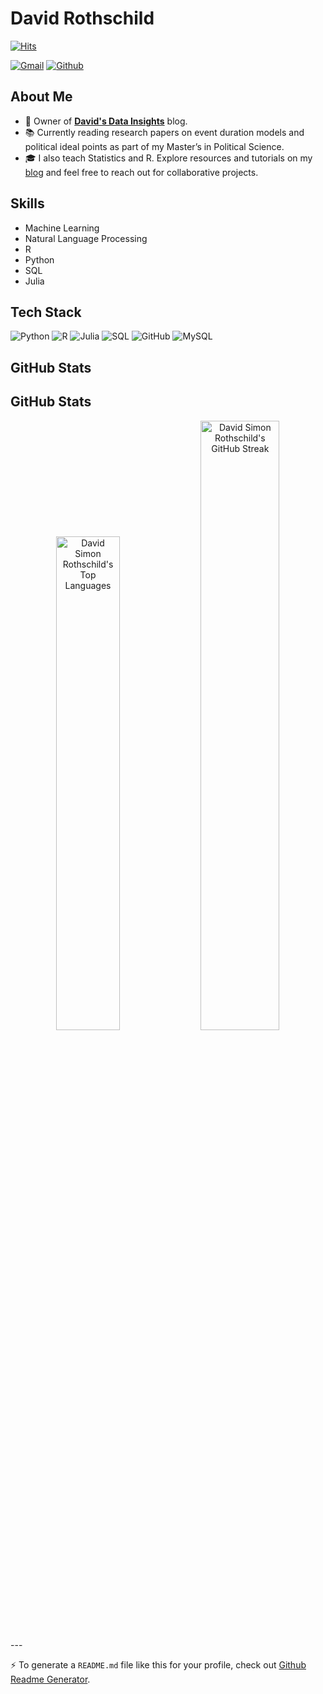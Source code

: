 # David Rothschild

[![Hits](https://hits.seeyoufarm.com/api/count/incr/badge.svg?url=https%3A%2F%2Fgithub.com%2Fhejazizo%2Fhejazizo&count_bg=%2379C83D&title_bg=%23555555&icon=&icon_color=%23E7E7E7&title=Profile+Views&edge_flat=false)](https://hits.seeyoufarm.com)

[![Gmail](https://img.shields.io/badge/-Gmail-c14438?style=flat&logo=Gmail&logoColor=white)](mailto:david@black.com)
[![Github](https://img.shields.io/github/followers/hejazizo?label=Follow&style=social)](https://github.com/hejazizo)

## About Me

- 🌟 Owner of [**David's Data Insights**](https://medium.com/@DavidsDataInsights) blog. 
- 📚 Currently reading research papers on event duration models and political ideal points as part of my Master’s in Political Science.
- 🎓 I also teach Statistics and R. Explore resources and tutorials on my [blog]([https://yourbloglink.com](https://medium.com/@DavidsDataInsights)) and feel free to reach out for collaborative projects.

## Skills

- Machine Learning
- Natural Language Processing
- R
- Python
- SQL
- Julia

## Tech Stack

![Python](https://img.shields.io/badge/-Python-05122A?style=flat-square&logo=Python&color=353535)
![R](https://img.shields.io/badge/-R-05122A?style=flat-square&logo=R&color=353535)
![Julia](https://img.shields.io/badge/-Julia-05122A?style=flat-square&logo=Julia&color=353535)
![SQL](https://img.shields.io/badge/-SQL-05122A?style=flat-square&logo=SQL&color=353535)
![GitHub](https://img.shields.io/badge/-github-05122A?style=flat-square&logo=github&color=353535)
![MySQL](https://img.shields.io/badge/-MySQL-05122A?style=flat-square&logo=MySQL&color=353535)

## GitHub Stats

## GitHub Stats

<div align="center">
  <img width="45%" src="https://github-readme-stats.vercel.app/api/top-langs?username=DavidSimonRothschild&show_icons=true&locale=en&layout=compact" alt="David Simon Rothschild's Top Languages" />
  <img width="50%" src="https://github-readme-streak-stats.herokuapp.com/?user=DavidSimonRothschild" alt="David Simon Rothschild's GitHub Streak" />
</div>
---

⚡ To generate a `README.md` file like this for your profile, check out [Github Readme Generator](https://hejazizo-github-profile-readme-srcstreamlit-app-i6skm7.streamlit.app/).

